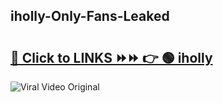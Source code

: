 
 ## iholly-Only-Fans-Leaked

# <h2><a href="https://clipsfans.com/iholly&ref=git">🔗 Click to LINKS ⏩⏩ 👉 🟢 iholly </a></h2>

<a href="https://clipsfans.com/iholly&ref=git" rel="nofollow" data-target="animated-image.originalLink"><img src="https://i.ibb.co.com/xMMVF88/686577567.gif" alt="Viral Video Original" style="max-width: 100%; display: inline-block;" data-target="animated-image.originalImage"></a>
